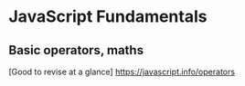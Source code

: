 # JavaScript Fundamentals


## Basic operators, maths
[Good to revise at a glance] https://javascript.info/operators
